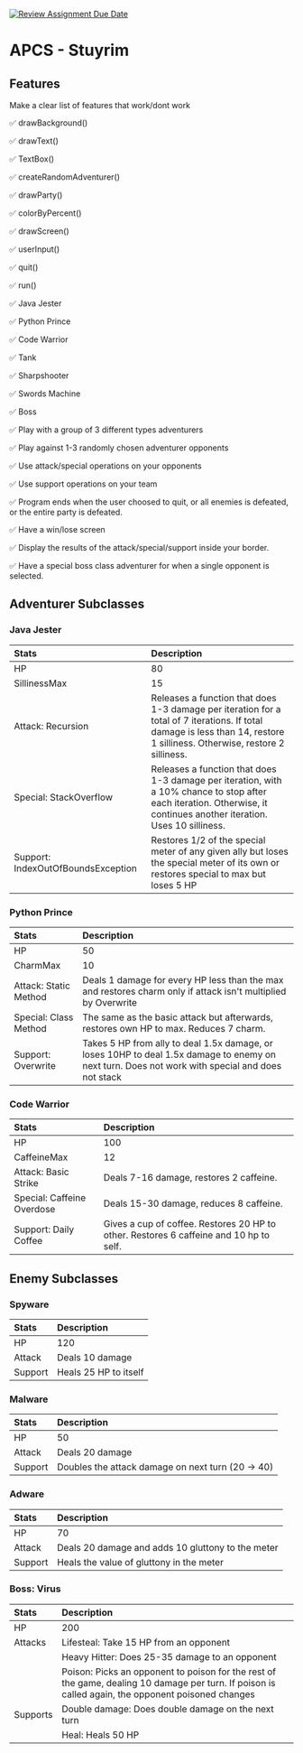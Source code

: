 [![Review Assignment Due Date](https://classroom.github.com/assets/deadline-readme-button-22041afd0340ce965d47ae6ef1cefeee28c7c493a6346c4f15d667ab976d596c.svg)](https://classroom.github.com/a/KprAwj1n)
# APCS - Stuyrim

## Features

Make a clear list of features that work/dont work

:white_check_mark: drawBackground()

:white_check_mark: drawText()

:white_check_mark: TextBox()

:white_check_mark: createRandomAdventurer()

:white_check_mark: drawParty()

:white_check_mark: colorByPercent()

:white_check_mark: drawScreen()

:white_check_mark: userInput()

:white_check_mark: quit()

:white_check_mark: run()

:white_check_mark: Java Jester

:white_check_mark: Python Prince

:white_check_mark: Code Warrior

:white_check_mark: Tank

:white_check_mark: Sharpshooter

:white_check_mark: Swords Machine

:white_check_mark: Boss

:white_check_mark: Play with a group of 3 different types adventurers

:white_check_mark: Play against 1-3 randomly chosen adventurer opponents

:white_check_mark: Use attack/special operations on your opponents

:white_check_mark: Use support operations on your team

:white_check_mark: Program ends when the user choosed to quit, or all enemies is defeated, or the entire party is defeated. 

:white_check_mark: Have a win/lose screen

:white_check_mark: Display the results of the attack/special/support inside your border. 

:white_check_mark: Have a special boss class adventurer for when a single opponent is selected.

## Adventurer Subclasses
### Java Jester
| Stats | Description |
|:------|:------------|
| HP | 80 |
| SillinessMax | 15 |
| Attack: Recursion | Releases a function that does 1-3 damage per iteration for a total of 7 iterations. If total damage is less than 14, restore 1 silliness. Otherwise, restore 2 silliness.|
| Special: StackOverflow | Releases a function that does 1-3 damage per iteration, with a 10% chance to stop after each iteration. Otherwise, it continues another iteration. Uses 10 silliness. |
| Support: IndexOutOfBoundsException| Restores 1/2 of the special meter of any given ally but loses the special meter of its own or restores special to max but loses 5 HP |

### Python Prince
| Stats | Description |
|:------|:------------|
| HP | 50 |
| CharmMax | 10 |
| Attack: Static Method | Deals 1 damage for every HP less than the max and restores charm only if attack isn't multiplied by Overwrite |
| Special: Class Method | The same as the basic attack but afterwards, restores own HP to max. Reduces 7 charm. |
| Support: Overwrite | Takes 5 HP from ally to deal 1.5x damage, or loses 10HP to deal 1.5x damage to enemy on next turn. Does not work with special and does not stack |

### Code Warrior
| Stats | Description |
|:------|:------------|
| HP | 100 |
| CaffeineMax | 12 |
| Attack: Basic Strike | Deals 7-16 damage, restores 2 caffeine. |
| Special: Caffeine Overdose | Deals 15-30 damage, reduces 8 caffeine. |
| Support: Daily Coffee | Gives a cup of coffee. Restores 20 HP to other. Restores 6 caffeine and 10 hp to self. |

## Enemy Subclasses
### Spyware
| Stats | Description |
|:------|:------------|
| HP | 120 |
| Attack | Deals 10 damage |
| Support | Heals 25 HP to itself |

### Malware
| Stats | Description |
|:------|:------------|
| HP | 50 |
| Attack | Deals 20 damage |
| Support | Doubles the attack damage on next turn (20 -> 40) |

### Adware
| Stats | Description |
|:------|:------------|
| HP | 70 |
| Attack | Deals 20 damage and adds 10 gluttony to the meter |
| Support | Heals the value of gluttony in the meter |

### Boss: Virus 
| Stats | Description |
|:------|:------------|
| HP | 200 |
| Attacks | Lifesteal: Take 15 HP from an opponent |
| | Heavy Hitter: Does 25-35 damage to an opponent |
| | Poison: Picks an opponent to poison for the rest of the game, dealing 10 damage per turn. If poison is called again, the opponent poisoned changes |
| Supports | Double damage: Does double damage on the next turn |
| | Heal: Heals 50 HP |
